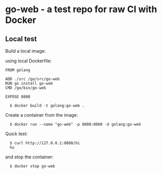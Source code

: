 # go-web - a test repo for raw CI with Docker


## Local test

Build a local image:

using local Dockerfile:

```
FROM golang

ADD ./src /go/src/go-web
RUN go install go-web
CMD /go/bin/go-web

EXPOSE 8080
```

```
  $ docker build -t golang:go-web .
```

Create a container from the image:

```
  $ docker run --name "go-web" -p 8080:8080 -d golang:go-web
```

Quick test:

```
  $ curl http://127.0.0.1:8080/hi
  ho
```

and stop the container:

```
  $ docker stop go-web
```
